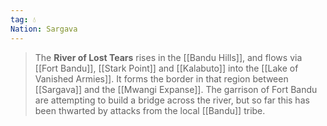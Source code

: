 ```yaml
---
tag: 💧
Nation: Sargava
---
```

> The **River of Lost Tears** rises in the [[Bandu Hills]], and flows via [[Fort Bandu]], [[Stark Point]] and [[Kalabuto]] into the [[Lake of Vanished Armies]].
> It forms the border in that region between [[Sargava]] and the [[Mwangi Expanse]]. The garrison of Fort Bandu are attempting to build a bridge across the river, but so far this has been thwarted by attacks from the local [[Bandu]] tribe.







